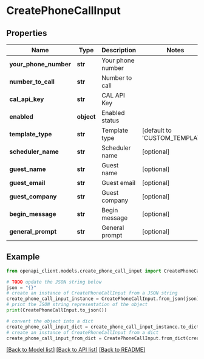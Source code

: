 # CreatePhoneCallInput


## Properties

Name | Type | Description | Notes
------------ | ------------- | ------------- | -------------
**your_phone_number** | **str** | Your phone number | 
**number_to_call** | **str** | Number to call | 
**cal_api_key** | **str** | CAL API Key | 
**enabled** | **object** | Enabled status | 
**template_type** | **str** | Template type | [default to 'CUSTOM_TEMPLATE']
**scheduler_name** | **str** | Scheduler name | [optional] 
**guest_name** | **str** | Guest name | [optional] 
**guest_email** | **str** | Guest email | [optional] 
**guest_company** | **str** | Guest company | [optional] 
**begin_message** | **str** | Begin message | [optional] 
**general_prompt** | **str** | General prompt | [optional] 

## Example

```python
from openapi_client.models.create_phone_call_input import CreatePhoneCallInput

# TODO update the JSON string below
json = "{}"
# create an instance of CreatePhoneCallInput from a JSON string
create_phone_call_input_instance = CreatePhoneCallInput.from_json(json)
# print the JSON string representation of the object
print(CreatePhoneCallInput.to_json())

# convert the object into a dict
create_phone_call_input_dict = create_phone_call_input_instance.to_dict()
# create an instance of CreatePhoneCallInput from a dict
create_phone_call_input_from_dict = CreatePhoneCallInput.from_dict(create_phone_call_input_dict)
```
[[Back to Model list]](../README.md#documentation-for-models) [[Back to API list]](../README.md#documentation-for-api-endpoints) [[Back to README]](../README.md)


